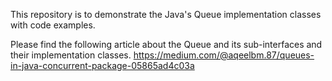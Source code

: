 This repository is to demonstrate the Java's Queue implementation classes with code examples.

Please find the following article about the Queue and its sub-interfaces and their implementation classes.
https://medium.com/@aqeelbm.87/queues-in-java-concurrent-package-05865ad4c03a
